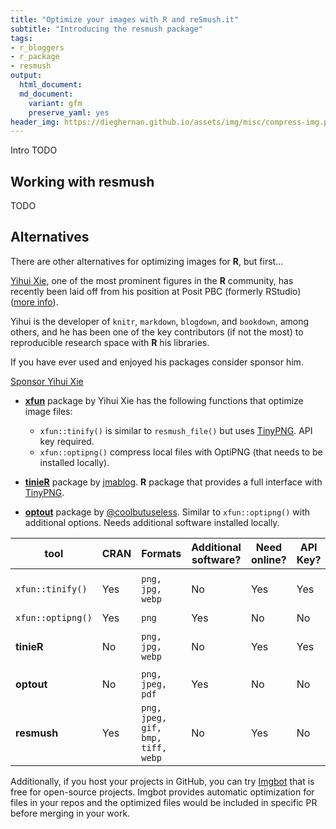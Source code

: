 ```yaml
---
title: "Optimize your images with R and reSmush.it"
subtitle: "Introducing the resmush package"
tags:
- r_bloggers
- r_package
- resmush
output:
  html_document:
  md_document:
    variant: gfm
    preserve_yaml: yes
header_img: https://dieghernan.github.io/assets/img/misc/compress-img.png
---
```


Intro TODO

## Working with resmush

TODO


## Alternatives

There are other alternatives for optimizing images for **R**, but first...

<div class="alert alert-info p-3 mx-2 mb-3">
   <p><a href="https://yihui.org/">Yihui Xie</a>, one of the most prominent figures in the <strong>R</strong> community, has recently been laid off from his 
      position at Posit PBC (formerly RStudio) (<a href="https://yihui.org/en/2024/01/bye-rstudio/">more info</a>).
   </p>
   <p>Yihui is the developer of <code>knitr</code>, <code>markdown</code>, <code>blogdown</code>, and <code>bookdown</code>, among others, and he has been one of the 
      key contributors (if not the most) to reproducible research space with <strong>R</strong> his libraries.
   </p>
   <p>If you have ever used and enjoyed his packages consider sponsor him.</p>
   <div class="text-center my-3">
      <a class="btn btn-light border border-dark" role="button" aria-label="Sponsor @yihui" target="_top" href="https://github.com/sponsors/yihui?o=esb">
      <i class="fa-regular fa-heart fa-lg mr-2" aria-hidden="true" style="color: #bf3989;"></i><span class="font-weight-bold">Sponsor Yihui Xie</span>
      </a>
   </div>
</div>

-   [**xfun**](https://cran.r-project.org/package=xfun) package by Yihui Xie has
    the following functions that optimize image files:

    -   `xfun::tinify()` is similar to `resmush_file()` but uses
        [TinyPNG](https://tinypng.com/). API key required.
    -   `xfun::optipng()` compress local files with OptiPNG (that needs to be
        installed locally).

-   [**tinieR**](https://jmablog.github.io/tinieR/) package by
    [jmablog](https://jmablog.com/). **R** package that provides a full
    interface with [TinyPNG](https://tinypng.com/).

-   [**optout**](https://github.com/coolbutuseless/optout) package by
    [@coolbutuseless](<https://coolbutuseless.github.io/>). Similar to
    `xfun::optipng()` with additional options. Needs additional software
    installed locally.

| tool              | CRAN | Formats                           | Additional software? | Need online? | API Key? | Limits?                     |
|-------------------|------|-----------------------------------|----------------------|--------------|----------|-----------------------------|
| `xfun::tinify()`  | Yes  | `png, jpg, webp`                  | No                   | Yes          | Yes      | 500 files/month (Free tier) |
| `xfun::optipng()` | Yes  | `png`                             | Yes                  | No           | No       | No                          |
| **tinieR**        | No   | `png, jpg, webp`                  | No                   | Yes          | Yes      | 500 files/month (Free tier) |
| **optout**        | No   | `png, jpeg, pdf`                  | Yes                  | No           | No       | No                          |
| **resmush**       | Yes  | `png, jpeg, gif, bmp, tiff, webp` | No                   | Yes          | No       | Max size 5Mb                |

Additionally, if you host your projects in GitHub, you can try
[Imgbot](https://imgbot.net/) that is free for open-source projects. Imgbot
provides automatic optimization for files in your repos and the optimized files
would be included in specific PR before merging in your work.
